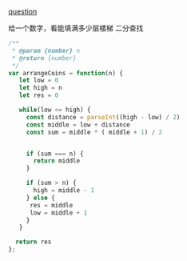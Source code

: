 [question](https://leetcode.com/problems/arranging-coins)

给一个数字，看能填满多少层楼梯
二分查找


```js
/**
 * @param {number} n
 * @return {number}
 */
var arrangeCoins = function(n) {
   let low = 0
   let high = n
   let res = 0

   while(low <= high) {
     const distance = parseInt((high - low) / 2)
     const middle = low + distance
     const sum = middle * ( middle + 1) / 2


     if (sum === n) {
       return middle
     }

     if (sum > n) {
       high = middle - 1
     } else {
      res = middle
      low = middle + 1
     }
   }

  return res
};
```
